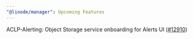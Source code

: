 ```yaml
---
"@linode/manager": Upcoming Features
---
```


ACLP-Alerting: Object Storage service onboarding for Alerts UI ([#12910](https://github.com/linode/manager/pull/12910))
